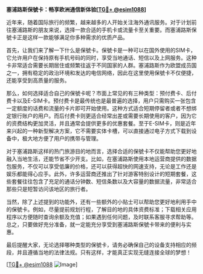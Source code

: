 **塞浦路斯保號卡：畅享欧洲通信新体验[[TG💪+ @esim1088](https://t.me/s/esim1088)]**

近年来，随着国际旅行的频繁，越来越多的人开始关注海外通讯服务。对于计划前往塞浦路斯的朋友来说，选择一款合适的手机卡或流量卡至关重要。而塞浦路斯保號卡正是这样一款能够满足你多种需求的优质产品。

首先，让我们来了解一下什么是保號卡。保號卡是一种可以在国外使用的SIM卡，它允许用户在保持原有手机号码的同时，享受当地通话、短信以及上网服务。这种卡非常适合需要长期居住或频繁往返于不同国家的人群。塞浦路斯作为欧盟成员国之一，拥有稳定的政治环境和发达的电信网络，因此在这里使用保號卡不仅便捷，还能享受到高质量的服务。

那么，如何选择适合自己的保號卡呢？市面上常见的有三种类型：预付费卡、后付费卡以及E-SIM卡。预付费卡是最传统也是最普遍的选择，用户只需购买一张包含一定额度的话费和流量的卡片即可开始使用。这种方式适合短期停留者或者不想绑定银行账户的用户。而后付费卡则更适合经常出差或需要长期使用的客户，因为它的资费结构更加灵活，并且通常会提供更多的优惠套餐。至于E-SIM卡，则是近年来兴起的一种新型解决方案，它不需要实体卡槽，可以直接通过电子方式下载到设备中，极大地方便了用户的携带与管理。

对于塞浦路斯这样的热门旅游目的地而言，选择合适的保號卡不仅能帮助您更好地融入当地生活，还能节省不少开支。比如，在塞浦路斯使用本地运营商提供的数据包服务，不仅可以享受低廉的价格，还可以获得超快的网速支持，无论是工作还是娱乐都能得心应手。此外，许多运营商还推出了针对游客特别设计的短期套餐，这些套餐往往包含了充足的通话分钟数、短信条数以及大容量的数据流量，非常适合那些只是短暂访问该地区的旅行者。

当然，除了上述提到的功能外，还有一些额外的小贴士可以帮助您更好地利用手中的保號卡。例如，尽量提前规划行程，了解目的地的具体资费标准；下载相关应用程序以方便随时查询余额及充值；如果遇到任何问题，及时联系客服寻求帮助等。总之，只要做好充分准备，就一定能充分享受到塞浦路斯保號卡带来的便利与实惠。

最后提醒大家，无论选择哪种类型的保號卡，请务必确保自己的设备支持相应的频段，并且遵循当地的法律法规。只有这样，才能真正实现无缝连接全球的梦想！

[[TG💪+ @esim1088](https://t.me/s/esim1088) ![Image](https://i.postimg.cc/4NQfJmqS/Snipaste-2025-05-13-00-14-12.png)]